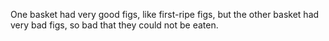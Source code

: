 One basket had very good figs, like first-ripe figs, but the other basket had very bad figs, so bad that they could not be eaten.
